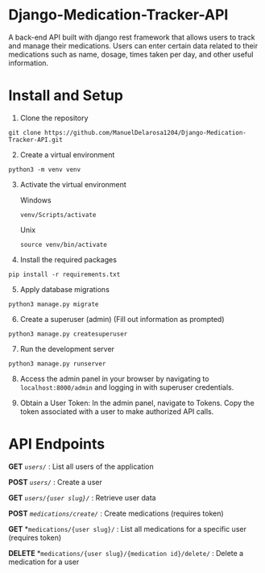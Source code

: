 # Django-Medication-Tracker-API
A back-end API built with django rest framework that allows users to track and manage their medications.
Users can enter certain data related to their medications such as name, dosage, times taken per day,
and other useful information.

# Install and Setup

1. Clone the repository

```shell
git clone https://github.com/ManuelDelarosa1204/Django-Medication-Tracker-API.git
```

2. Create a virtual environment

```shell
python3 -m venv venv
```

3. Activate the virtual environment

    Windows

    ```shell
    venv/Scripts/activate
    ```

    Unix

    ```shell
    source venv/bin/activate
    ```

4. Install the required packages

```shell
pip install -r requirements.txt
```

5. Apply database migrations

```shell
python3 manage.py migrate
```

6. Create a superuser (admin) (Fill out information as prompted)

```shell
python3 manage.py createsuperuser
```

7. Run the development server

```shell
python3 manage.py runserver
```

8. Access the admin panel in your browser by navigating to `localhost:8000/admin` and logging in with superuser credentials.

9. Obtain a User Token: In the admin panel, navigate to Tokens. Copy the token associated with a user to make authorized API calls.

# API Endpoints

**GET** *`users/`* : List all users of the application

**POST** *`users/`* : Create a user

**GET** *`users/{user slug}/`* : Retrieve user data

**POST** *`medications/create/`* : Create medications (requires token)

**GET** *`medications/{user slug}/` : List all medications for a specific user (requires token)

**DELETE** *`medications/{user slug}/{medication id}/delete/` : Delete a medication for a user


